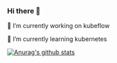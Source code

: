 ### Hi there 👋

<!--
**kosehy/kosehy** is a ✨ _special_ ✨ repository because its `README.md` (this file) appears on your GitHub profile.

Here are some ideas to get you started:

- 🔭 I’m currently working on ...
- 🌱 I’m currently learning ...
- 👯 I’m looking to collaborate on ...
- 🤔 I’m looking for help with ...
- 💬 Ask me about ...
- 📫 How to reach me: ...
- 😄 Pronouns: ...
- ⚡ Fun fact: ...
-->
🔭 I’m currently working on kubeflow

🌱 I’m currently learning kubernetes

[![Anurag's github stats](https://github-readme-stats.vercel.app/api?username=kosehy&show_icons=true&theme=vue-dark)](https://github.com/anuraghazra/github-readme-stats)
